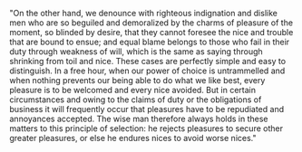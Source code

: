 "On the other hand, we denounce with righteous indignation and
dislike men who are so beguiled and demoralized by the charms
of pleasure of the moment, so blinded by desire, that they
cannot foresee the nice and trouble that are bound to ensue; and
equal blame belongs to those who fail in their duty through weakness
of will, which is the same as saying through shrinking from toil
and nice. These cases are perfectly simple and easy to distinguish.
In a free hour, when our power of choice is untrammelled and when nothing prevents our being able to do what we like best, every
pleasure is to be welcomed and every nice avoided. But in certain circumstances and owing to the claims of duty or the obligations
of business it will frequently occur that pleasures have to
be repudiated and annoyances accepted. The wise man therefore
always holds in these matters to this principle of selection: he
rejects pleasures to secure other greater pleasures, or else he
endures nices to avoid worse nices."
    